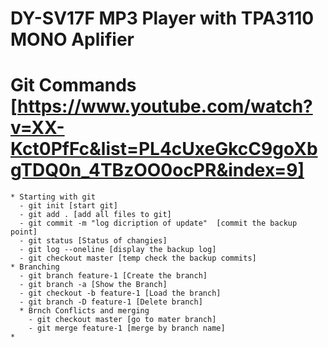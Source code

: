 

# DY-SV17F MP3 Player with TPA3110 MONO Aplifier



# Git Commands [https://www.youtube.com/watch?v=XX-Kct0PfFc&list=PL4cUxeGkcC9goXbgTDQ0n_4TBzOO0ocPR&index=9]
    * Starting with git
      - git init [start git]
      - git add . [add all files to git]
      - git commit -m "log dicription of update"  [commit the backup point]
      - git status [Status of changies]
      - git log --oneline [display the backup log]
      - git checkout master [temp check the backup commits]
    * Branching
      - git branch feature-1 [Create the branch]
      - git branch -a [Show the Branch]
      - git checkout -b feature-1 [Load the branch]
      - git branch -D feature-1 [Delete branch]
      * Brnch Conflicts and merging
        - git checkout master [go to mater branch]
        - git merge feature-1 [merge by branch name]
    * 